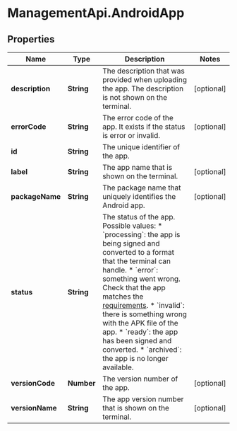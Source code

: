 # ManagementApi.AndroidApp

## Properties

Name | Type | Description | Notes
------------ | ------------- | ------------- | -------------
**description** | **String** | The description that was provided when uploading the app. The description is not shown on the terminal. | [optional] 
**errorCode** | **String** | The error code of the app. It exists if the status is error or invalid. | [optional] 
**id** | **String** | The unique identifier of the app. | 
**label** | **String** | The app name that is shown on the terminal. | [optional] 
**packageName** | **String** | The package name that uniquely identifies the Android app. | [optional] 
**status** | **String** | The status of the app. Possible values:  * &#x60;processing&#x60;: the app is being signed and converted to a format that the terminal can handle. * &#x60;error&#x60;: something went wrong. Check that the app matches the [requirements](https://docs.adyen.com/point-of-sale/android-terminals/app-requirements). * &#x60;invalid&#x60;: there is something wrong with the APK file of the app. * &#x60;ready&#x60;: the app has been signed and converted. * &#x60;archived&#x60;: the app is no longer available. | 
**versionCode** | **Number** | The version number of the app. | [optional] 
**versionName** | **String** | The app version number that is shown on the terminal. | [optional] 


